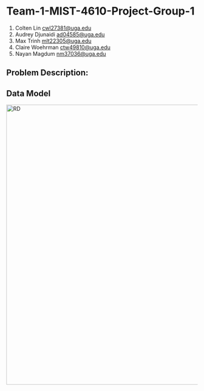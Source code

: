 # Team-1-MIST-4610-Project-Group-1


1. Colten Lin cwl27381@uga.edu
2. Audrey Djunaidi ad04585@uga.edu
3. Max Trinh mlt22305@uga.edu
4. Claire Woehrman ctw49810@uga.edu
5. Nayan Magdum nm37036@uga.edu

## Problem Description:





## Data Model
<img width="1033" height="739" alt="RD" src="https://github.com/user-attachments/assets/0a9ac47e-b413-4782-8d16-294b5b153622" />
